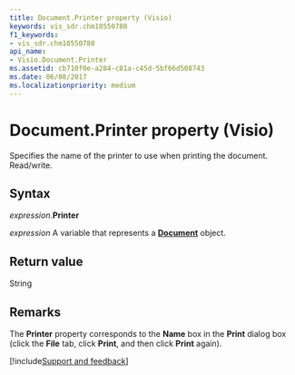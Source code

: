 ```yaml
---
title: Document.Printer property (Visio)
keywords: vis_sdr.chm10550780
f1_keywords:
- vis_sdr.chm10550780
api_name:
- Visio.Document.Printer
ms.assetid: cb710f0e-a284-c81a-c45d-5bf66d508743
ms.date: 06/08/2017
ms.localizationpriority: medium
---
```



# Document.Printer property (Visio)

Specifies the name of the printer to use when printing the document. Read/write.


## Syntax

_expression_.**Printer**

_expression_ A variable that represents a **[Document](Visio.Document.md)** object.


## Return value

String


## Remarks

The **Printer** property corresponds to the **Name** box in the **Print** dialog box (click the **File** tab, click **Print**, and then click **Print** again).

[!include[Support and feedback](~/includes/feedback-boilerplate.md)]